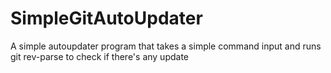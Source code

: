 # SimpleGitAutoUpdater
A simple autoupdater program that takes a simple command input and runs git rev-parse to check if there's any update
